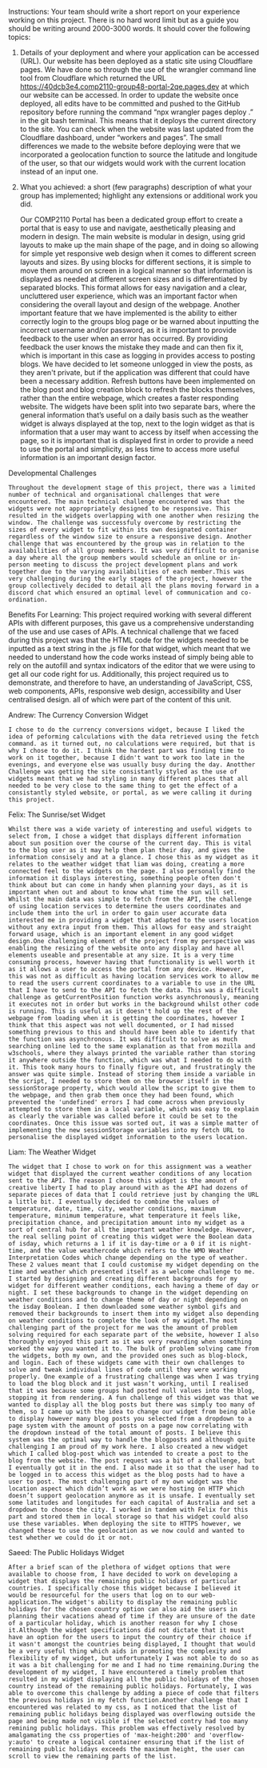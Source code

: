 Instructions:
Your team should write a short report on your experience working on this project. There is no hard word limit but as a guide you should be writing around 2000-3000 words. It should cover the following topics:

1. Details of your deployment and where your application can be accessed (URL).
    Our website has been deployed as a static site using Cloudflare pages. We have done so through the use of the wrangler command line tool from Cloudflare which returned the URL https://40dcb3e4.comp2110-group48-portal-2qe.pages.dev at which our website can be accessed. In order to update the website once deployed, all edits have to be committed and pushed to the GitHub repository before running the command “npx wrangler pages deploy .” in the git bash terminal. This means that it deploys the current directory to the site. You can check when the website was last updated from the Cloudflare dashboard, under “workers and pages”. The small differences we made to the website before deploying were that we incorporated a geolocation function to source the latitude and longitude of the user, so that our widgets would work with the current location instead of an input one.

2. What you achieved: a short (few paragraphs) description of what your group has implemented; highlight any extensions or additional work you did.

   Our COMP2110 Portal has been a dedicated group effort to create a portal that is easy to use and navigate, aesthetically pleasing and modern in design. The main website is modular in design, using grid layouts to make up the main shape of the page, and in doing so allowing for simple yet responsive web design when it comes to different screen layouts and sizes. By using blocks for different sections, it is simple to move them around on screen in a logical manner so that information is displayed as needed at different screen sizes and is differentiated by separated blocks. This format allows for easy navigation and a clear, uncluttered user experience, which was an important factor when considering the overall layout and design of the webpage. 
   Another important feature that we have implemented is the ability to either correctly login to the groups blog page or be warned about inputting the incorrect username and/or password, as it is important to provide feedback to the user when an error has occurred. By providing feedback the user knows the mistake they made and can then fix it, which is important in this case as logging in provides access to posting blogs. We have decided to let someone unlogged in view the posts, as they aren't private, but if the application was different that could have been a necessary addition.
   Refresh buttons have been implemented on the blog post and blog creation block to refresh the blocks themselves, rather than the entire webpage, which creates a faster responding website.
   The widgets have been split into two separate bars, where the general information that’s useful on a daily basis such as the weather widget is always displayed at the top, next to the login widget as that is information that a user may want to access by itself when accessing the page, so it is important that is displayed first in order to provide a need to use the portal and simplicity, as less time to access more useful information is an important design factor.

 Developmental Challenges

    Throughout the development stage of this project, there was a limited number of technical and organisational challenges that were encountered. The main technical challenge encountered was that the widgets were not appropriately designed to be responsive. This resulted in the widgets overlapping with one another when resizing the window. The challenge was successfuly overcome by restricting the sizes of every widget to fit within its own designated container regardless of the window size to ensure a responsive design. Another challenge that was encountered by the group was in relation to the availabilities of all group members. It was very difficult to organise a day where all the group members would schedule an online or in-person meeting to discuss the project development plans and work together due to the varying availabilities of each member.This was very challenging during the early stages of the project, however the group collectively decided to detail all the plans moving forward in a discord chat which ensured an optimal level of communication and co-ordination.

Benefits For Learning:
    This project required working with several different APIs with different purposes, this gave us a comprehensive understanding of the use and use cases of APIs. A technical challenge that we faced during this project was that the HTML code for the widgets needed to be inputted as a text string in the .js file for that widget, which meant that we needed to understand how the code works instead of simply being able to rely on the autofill and syntax indicators of the editor that we were using to get all our code right for us. Additionally, this project required us to demonstrate, and therefore to have, an understanding of JavaScript, CSS, web components, APIs, responsive web design, accessibility and User centralised design. all of which were part of the content of this unit.

 Andrew: The Currency Conversion Widget

    I chose to do the currency conversions widget, because I liked the idea of peforming calculations with the data retrieved using the fetch command. as it turned out, no calculations were required, but that is why I chose to do it. I think the hardest part was finding time to work on it together, because I didn't want to work too late in the evenings, and everyone else was usually busy during the day. Anotther Challenge was getting the site consistantly styled as the use of widgets meant that we had styling in many different places that all needed to be very close to the same thing to get the effect of a consistantly styled website, or portal, as we were calling it during this project.

Felix: The Sunrise/set Widget
    
    Whilst there was a wide variety of interesting and useful widgets to select from, I chose a widget that displays different information about sun position over the course of the current day. This is vital to the blog user as it may help them plan their day, and gives the information consisely and at a glance. I chose this as my widget as it relates to the weather widget that liam was doing, creating a more connected feel to the widgets on the page. I also personally find the information it displays interesting, something people often don't think about but can come in handy when planning your days, as it is important when out and about to know what time the sun will set. Whilst the main data was simple to fetch from the API, the challenge of using location services to determine the users coordinates and include them into the url in order to gain user accurate data interested me in providing a widget that adapted to the users location without any extra input from them. This allows for easy and straight forward usage, which is an important element in any good widget design.One challenging element of the project from my perspective was enabling the resizing of the website onto any display and have all elements useable and presentable at any size. It is a very time consuming process, however having that functionality is well worth it as it allows a user to access the portal from any device. However, this was not as difficult as having location services work to allow me to read the users current coordinates to a variable to use in the URL that I have to send to the API to fetch the data. This was a difficult challenge as getCurrentPosition function works asynchronously, meaning it executes not in order but works in the background whilst other code is running. This is useful as it doesn't hold up the rest of the webpage from loading when it is getting the coordinates, however I think that this aspect was not well documented, or I had missed something previous to this and should have been able to identify that the function was asynchronous. It was difficult to solve as much searching online led to the same explanation as that from mozilla and w3schools, where they always printed the variable rather than storing it anywhere outside the function, which was what I needed to do with it. This took many hours to finally figure out, and frustratingly the answer was quite simple. Instead of storing them inside a variable in the script, I needed to store them on the browser itself in the sessionStorage property, which would allow the script to give them to the webpage, and then grab them once they had been found, which prevented the 'undefined' errors I had come across when previously attempted to store them in a local variable, which was easy to explain as clearly the variable was called before it could be set to the coordinates. Once this issue was sorted out, it was a simple matter of implementing the new sessionStorage variables into my fetch URL to personalise the displayed widget information to the users location.

 Liam: The Weather Widget

    The widget that I chose to work on for this assignment was a weather widget that displayed the current weather conditions of any location sent to the API. The reason I chose this widget is the amount of creative liberty I had to play around with as the API had dozens of separate pieces of data that I could retrieve just by changing the URL a little bit. I eventually decided to combine the values of temperature, date, time, city, weather conditions, maximum temperature, minimum temperature, what temperature it feels like, precipitation chance, and precipitation amount into my widget as a sort of central hub for all the important weather knowledge. However, the real selling point of creating this widget were the Boolean data of isday, which returns a 1 if it is day-time or a 0 if it is night-time, and the value weathercode which refers to the WMO Weather Interpretation Codes which change depending on the type of weather. These 2 values meant that I could customise my widget depending on the time and weather which presented itself as a welcome challenge to me. I started by designing and creating different backgrounds for my widget for different weather conditions, each having a theme of day or night. I set these backgrounds to change in the widget depending on weather conditions and to change theme of day or night depending on the isday Boolean. I then downloaded some weather symbol gifs and removed their backgrounds to insert them into my widget also depending on weather conditions to complete the look of my widget.The most challenging part of the project for me was the amount of problem solving required for each separate part of the website, however I also thoroughly enjoyed this part as it was very rewarding when something worked the way you wanted it to. The bulk of problem solving came from the widgets, both my own, and the provided ones such as blog-block, and login. Each of these widgets came with their own challenges to solve and tweak individual lines of code until they were working properly. One example of a frustrating challenge was when I was trying to load the blog block and it just wasn’t working, until I realised that it was because some groups had posted null values into the blog, stopping it from rendering. A fun challenge of this widget was that we wanted to display all the blog posts but there was simply too many of them, so I came up with the idea to change our widget from being able to display however many blog posts you selected from a dropdown to a page system with the amount of posts on a page now correlating with the dropdown instead of the total amount of posts. I believe this system was the optimal way to handle the blogposts and although quite challenging I am proud of my work here. I also created a new widget which I called blog-post which was intended to create a post to the blog from the website. The post request was a bit of a challenge, but I eventually got it in the end. I also made it so that the user had to be logged in to access this widget as the blog posts had to have a user to post. The most challenging part of my own widget was the location aspect which didn’t work as we were hosting on HTTP which doesn’t support geolocation anymore as it is unsafe. I eventually set some latitudes and longitudes for each capital of Australia and set a dropdown to choose the city. I worked in tandem with Felix for this part and stored them in local storage so that his widget could also use these variables. When deploying the site to HTTPS however, we changed these to use the geolocation as we now could and wanted to test whether we could do it or not.

 Saeed: The Public Holidays Widget

    After a brief scan of the plethora of widget options that were available to choose from, I have decided to work on developing a widget that displays the remaining public holidays of particular countries. I specifically chose this widget because I believed it would be resourceful for the users that log on to our web-application.The widget's ability to display the remaining public holidays for the chosen country option can also aid the users in planning their vacations ahead of time if they are unsure of the date of a particular holiday, which is another reason for why I chose it.Although the widget specifications did not dictate that it must have an option for the users to input the country of their choice if it wasn't amongst the countries being displayed, I thought that would be a very useful thing which aids in promoting the complexity and flexibility of my widget, but unfortunately I was not able to do so as it was a bit challenging for me and I had no time remaining.During the development of my widget, I have encountered a timely problem that resulted in my widget displaying all the public holidays of the chosen country instead of the remaining public holidays. Fortunately, I was able to overcome this challenge by adding a piece of code that filters the previous holidays in my fetch function.Another challenge that I encountered was related to my css, as I noticed that the list of remaining public holidays being displayed was overflowing outside the page and being made not visible if the selected contry had too many remining public holidays. This problem was effectively resolved by amalgamating the css properties of 'max-height:200' and 'overflow-y:auto' to create a logical container ensuring that if the list of remaining public holidays exceeds the maximum height, the user can scroll to view the remaining parts of the list.